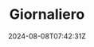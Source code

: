 ---
title: Giornaliero
date: 2024-08-08T07:42:31Z
summary: Un diario, niente di più.
weigth: 1
layout: giornaliero
---